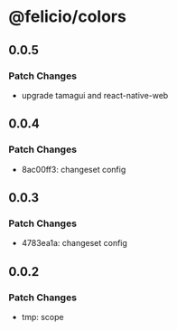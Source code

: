 # @felicio/colors

## 0.0.5

### Patch Changes

- upgrade tamagui and react-native-web

## 0.0.4

### Patch Changes

- 8ac00ff3: changeset config

## 0.0.3

### Patch Changes

- 4783ea1a: changeset config

## 0.0.2

### Patch Changes

- tmp: scope

